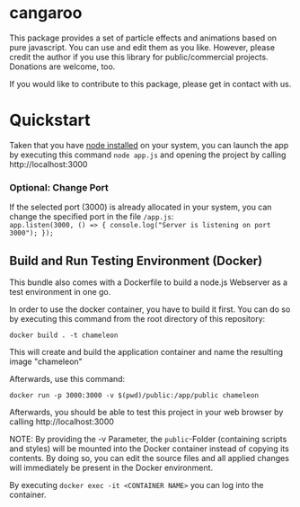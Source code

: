 # cangaroo
This package provides a set of particle effects and animations based on pure javascript. You can use and edit them
as you like. However, please credit the author if you use this library for public/commercial projects. Donations are welcome,
too.

If you would like to contribute to this package, please get in contact with us.

# Quickstart

Taken that you have [node installed](https://docs.npmjs.com/downloading-and-installing-node-js-and-npm) on your system, you can launch the app by executing this command
```node app.js```
and opening the project by calling http://localhost:3000

### Optional: Change Port

If the selected port (3000) is already allocated in your system, you can change the specified port in the file `/app.js`:
<code>
app.listen(3000, () => {
  console.log("Server is listening on port 3000");
});
</code>


## Build and Run Testing Environment (Docker)
This bundle also comes with a Dockerfile to build a node.js Webserver as a test environment in one go.

In order to use the docker container, you have to build it first. You can do so by executing this command from the root directory of this repository:

```docker build . -t chameleon```

This will create and build the application container and name the resulting image "chameleon"

Afterwards, use this command: 

```docker run -p 3000:3000 -v $(pwd)/public:/app/public chameleon```

Afterwards, you should be able to test this project in your web browser by calling http://localhost:3000

NOTE: By providing the -v Parameter, the `public`-Folder (containing scripts and styles) will be mounted into the Docker container instead of copying its contents. By doing so, you can edit the source files and all applied changes will immediately be present in the Docker environment.

By executing `docker exec -it <CONTAINER NAME>` you can log into the container.
